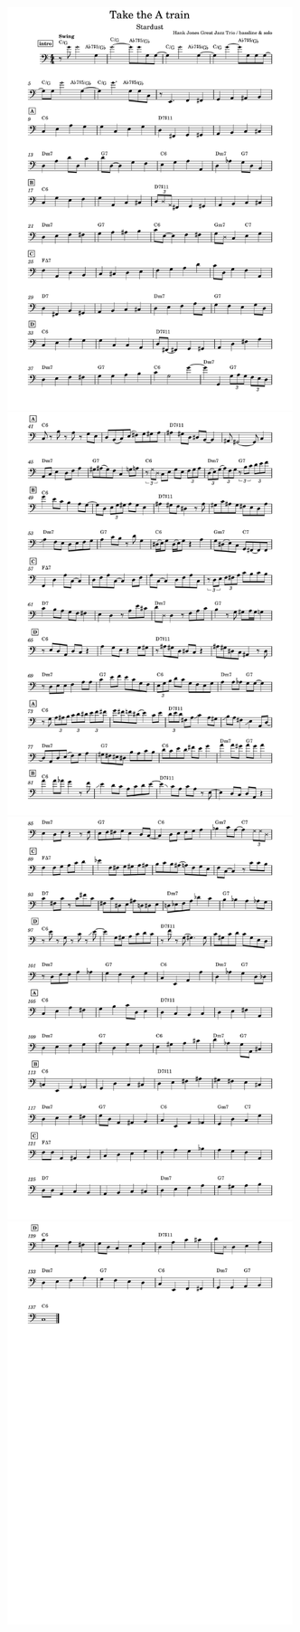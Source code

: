 ![take_the_a_train-1](take_the_a_train-1.svg)
![take_the_a_train-2](take_the_a_train-2.svg)
![take_the_a_train-3](take_the_a_train-3.svg)
![take_the_a_train-4](take_the_a_train-4.svg)
